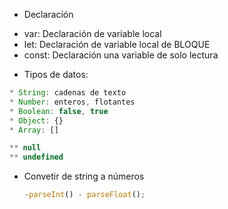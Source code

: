 - Declaración

* var: Declaración de variable local
* let: Declaración de variable local de BLOQUE
* const: Declaración una variable de solo lectura

- Tipos de datos:

```js
* String: cadenas de texto
* Number: enteros, flotantes
* Boolean: false, true
* Object: {}
* Array: []

** null
** undefined
```

- Convetir de string a números
  ```js
  -parseInt() - parseFloat();
  ```
